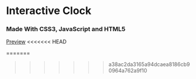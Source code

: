 # Interactive Clock

### Made With CSS3, JavaScript and HTML5

[Preview](http://dmsanchez86.github.io/interactive_clock/)
<<<<<<< HEAD


=======
>>>>>>> a38ac2da3165a94dcaea8186cb90964a762a9f10
